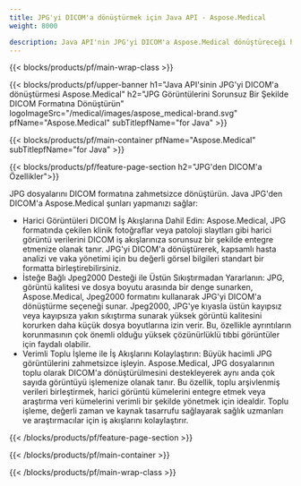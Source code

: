 ```yaml
---
title: JPG'yi DICOM'a dönüştürmek için Java API - Aspose.Medical
weight: 8000

description: Java API'nin JPG'yi DICOM'a Aspose.Medical dönüştüreceği hakkında bilgi
---
```


{{< blocks/products/pf/main-wrap-class >}}

{{< blocks/products/pf/upper-banner h1="Java API'sinin JPG'yi DICOM'a dönüştürmesi Aspose.Medical" h2="JPG Görüntülerini Sorunsuz Bir Şekilde DICOM Formatına Dönüştürün" logoImageSrc="/medical/images/aspose_medical-brand.svg" pfName="Aspose.Medical" subTitlepfName="for Java" >}}

{{< blocks/products/pf/main-container pfName="Aspose.Medical" subTitlepfName="for Java" >}}

{{< blocks/products/pf/feature-page-section h2="JPG'den DICOM'a Özellikler">}}

<p>JPG dosyalarını DICOM formatına zahmetsizce dönüştürün. Java JPG'den DICOM'a Aspose.Medical şunları yapmanızı sağlar:</p>

<ul>
<li>Harici Görüntüleri DICOM İş Akışlarına Dahil Edin: Aspose.Medical, JPG formatında çekilen klinik fotoğraflar veya patoloji slaytları gibi harici görüntü verilerini DICOM iş akışlarınıza sorunsuz bir şekilde entegre etmenize olanak tanır. JPG'yi DICOM'a dönüştürerek, kapsamlı hasta analizi ve vaka yönetimi için bu değerli görsel bilgileri standart bir formatta birleştirebilirsiniz.</li>
<li>İsteğe Bağlı Jpeg2000 Desteği ile Üstün Sıkıştırmadan Yararlanın: JPG, görüntü kalitesi ve dosya boyutu arasında bir denge sunarken, Aspose.Medical, Jpeg2000 formatını kullanarak JPG'yi DICOM'a dönüştürme seçeneği sunar. Jpeg2000, JPG'ye kıyasla üstün kayıpsız veya kayıpsıza yakın sıkıştırma sunarak yüksek görüntü kalitesini korurken daha küçük dosya boyutlarına izin verir. Bu, özellikle ayrıntıların korunmasının çok önemli olduğu yüksek çözünürlüklü tıbbi görüntüler için faydalı olabilir.</li>
<li>Verimli Toplu İşleme ile İş Akışlarını Kolaylaştırın: Büyük hacimli JPG görüntülerini zahmetsizce işleyin. Aspose.Medical, JPG dosyalarının toplu olarak DICOM'a dönüştürülmesini destekleyerek aynı anda çok sayıda görüntüyü işlemenize olanak tanır. Bu özellik, toplu arşivlenmiş verileri birleştirmek, harici görüntü kümelerini entegre etmek veya araştırma veri kümelerini verimli bir şekilde yönetmek için idealdir. Toplu işleme, değerli zaman ve kaynak tasarrufu sağlayarak sağlık uzmanları ve araştırmacılar için iş akışlarını kolaylaştırır.</li>
</ul>

{{< /blocks/products/pf/feature-page-section >}}

{{< /blocks/products/pf/main-container >}}

{{< /blocks/products/pf/main-wrap-class >}}
